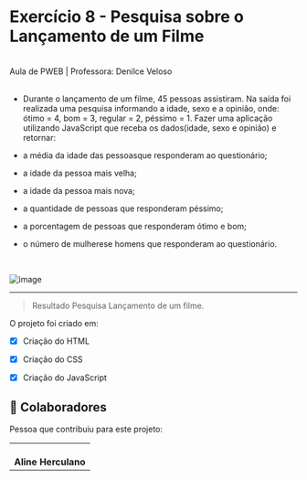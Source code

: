 # Exercício 8 - Pesquisa sobre o Lançamento de um Filme

<br>
Aula de PWEB | Professora: Denilce Veloso
<br>
<br>


* Durante o lançamento de um filme, 45 pessoas assistiram. Na saída foi realizada uma pesquisa informando a idade, 
sexo e a opinião, onde: ótimo = 4, bom = 3, regular = 2, péssimo = 1. Fazer uma aplicação utilizando JavaScript que
receba os dados(idade, sexo e opinião) e retornar:

- a média da idade das pessoasque responderam ao questionário;

- a idade da pessoa mais velha;

- a idade da pessoa mais nova;

- a quantidade de pessoas que responderam péssimo;

- a porcentagem de pessoas que responderam ótimo e bom;

- o número de mulherese homens que responderam ao questionário.

<br>

![image](https://user-images.githubusercontent.com/78798697/174344118-b773f711-fdcc-4cc8-8f02-6f0766f9ed83.png)
________________________________________________________________________________________________________________________________________________________________

> Resultado Pesquisa Lançamento de um filme. 

O projeto foi criado em:

- [x] Criação do HTML
- [x] Criação do CSS
- [x] Criação do JavaScript


## 🤝 Colaboradores

Pessoa que contribuiu para este projeto:

<table>
  <tr>
    <td align="center">
        <br>
          <b>Aline Herculano</b>
      </a>
    </td>
   </tr>
</table>
